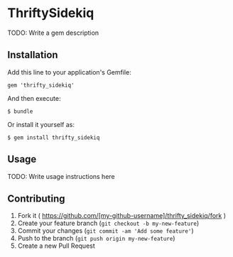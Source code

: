 # ThriftySidekiq

TODO: Write a gem description

## Installation

Add this line to your application's Gemfile:

    gem 'thrifty_sidekiq'

And then execute:

    $ bundle

Or install it yourself as:

    $ gem install thrifty_sidekiq

## Usage

TODO: Write usage instructions here

## Contributing

1. Fork it ( https://github.com/[my-github-username]/thrifty_sidekiq/fork )
2. Create your feature branch (`git checkout -b my-new-feature`)
3. Commit your changes (`git commit -am 'Add some feature'`)
4. Push to the branch (`git push origin my-new-feature`)
5. Create a new Pull Request
